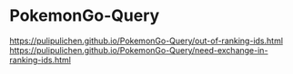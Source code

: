 # PokemonGo-Query

https://pulipulichen.github.io/PokemonGo-Query/out-of-ranking-ids.html
https://pulipulichen.github.io/PokemonGo-Query/need-exchange-in-ranking-ids.html

